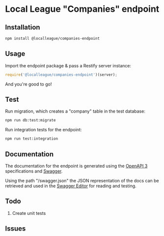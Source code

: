 # Local League "Companies" endpoint

## Installation

```sh
npm install @localleague/companies-endpoint 
```

## Usage

Import the endpoint package & pass a Restify server instance:
```javascript
require('@localleague/companies-endpoint')(server);
```
And you're good to go!

## Test 

Run migration, which creates a "company" table in the test database:
```sh
npm run db:test:migrate 
```

Run integration tests for the endpoint:
```sh
npm run test:integration 
```
## Documentation

The documentation for the endpoint is generated using the [OpenAPI 3](https://github.com/OAI/OpenAPI-Specification/blob/master/versions/3.0.0.md) specifications and [Swagger](https://swagger.io).

Using the path "/swagger.json" the JSON representation of the docs can be retrieved and used in the [Swagger Editor](http://editor.swagger.io) for reading and testing.

## Todo

1. Create unit tests

## Issues

